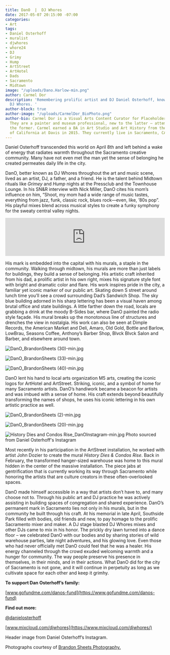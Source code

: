 ```yaml
---
title: DanO  |  DJ Whores
date: 2017-05-07 20:15:00 -07:00
categories:
- Art
tags:
- Daniel Osterhoff
- muralist
- djwhores
- whore24
- DJ
- Grimy
- Hump
- ArtStreet
- ArtHotel
- Dads
- Sacramento
- Midtown
image: "/uploads/Dano.Harlow-min.png"
author: Carmel Dor
description: 'Remembering prolific artist and DJ Daniel Osterhoff, known by many as
  DJ Whores. '
author-block: true
author-image: "/uploads/CarmelDor_BioPhoto.png"
author-bio: Carmel Dor is a Visual Arts Content Curator for Placeholder Magazine.
  They are a painter and museum professional, new to the latter – attempting to navigate
  the former. Carmel earned a BA in Art Studio and Art History from the University
  of California at Davis in 2015. They currently live in Sacramento, CA.
---
```


Daniel Osterhoff transcended this world on April 8th and left behind a wake of energy that radiates warmth throughout the Sacramento creative community. Many have not even met the man yet the sense of belonging he created permeates daily life in the city.  

DanO, better known as DJ Whores throughout the art and music scene, lived as an artist, DJ, a father, and a friend. He is the talent behind Midtown rituals like *Grimey* and *Hump* nights at the Pressclub and the Townhouse Lounge. In his SN&R interview with Nick Miller, DanO cites his mom’s influence on him, “Shoot, my mom had a wide range of music tastes, everything from jazz, funk, classic rock, blues rock—even, like, ’80s pop”. His playful mixes blend across musical styles to create a funky symphony for the sweaty central valley nights. 

  
<iframe width="100%" height="120" src="https://www.mixcloud.com/widget/iframe/?feed=https%3A%2F%2Fwww.mixcloud.com%2Fdjwhores%2Fdj-whores-summer-bass-mix-july-2009%2F&hide_cover=1&light=1" frameborder="0"></iframe>
  

His mark is embedded into the capital with his murals, a staple in the community. Walking through midtown, his murals are more than just labels for buildings, they build a sense of belonging. His artistic craft inherited from his dad, a prolific artist in his own right, mixes his signature style font with bright and dramatic color and flare. His work inspires pride in the city, a familiar yet iconic marker of our public art. Skating down S street around lunch time you’ll see a crowd surrounding Dad’s Sandwich Shop. The sky blue building adorned in his sharp lettering has been a visual haven among brutal office and state buildings. A little farther down the road, locals are grabbing a drink at the moody B-Sides bar, where DanO painted the radio style façade. His mural breaks up the monotonous line of structures and drenches the view in nostalgia. His work can also be seen at Dimple Records, the American Market and Deli, Amaro, Old Gold, Bottle and Barlow, LowBrau, Seasons Coffee, Anthony’s Barber Shop, Blvck Blvck Salon and Barber, and elsewhere around town. 

![DanO_BrandonSheets (30)-min.jpg](/uploads/DanO_BrandonSheets%20(30)-min.jpg)

![DanO_BrandonSheets (33)-min.jpg](/uploads/DanO_BrandonSheets%20(33)-min.jpg)

![DanO_BrandonSheets (40)-min.jpg](/uploads/DanO_BrandonSheets%20(40)-min.jpg)

DanO lent his hand to local arts organization M5 arts, creating the iconic logos for ArtHotel and ArtStreet. Striking, iconic, and a symbol of home for many Sacramento artists. DanO’s handiwork became a  beacon for artists and was imbued with a sense of home. His craft extends beyond beautifully transforming the names of shops, he uses his iconic lettering in his own artistic practice as well. 

![DanO_BrandonSheets (2)-min.jpg](/uploads/DanO_BrandonSheets%20(2)-min.jpg)

![DanO_BrandonSheets (20)-min.jpg](/uploads/DanO_BrandonSheets%20(20)-min.jpg)

![History Dies and Condos Rise_DanOInstagram-min.jpg](/uploads/History%20Dies%20and%20Condos%20Rise_DanOInstagram-min.jpg)
Photo sourced from Daniel Osterhoff's Instagram

Most recently in his participation in the ArtStreet installation, he worked with artist John Dozier to create the mural *History Dies & Condos Rise*. Back in February, the transformed hanger-sized warehouse was home to this mural hidden in the center of the massive installation. The piece jabs at gentrification that is currently working its way through Sacramento while honoring the artists that are culture creators in these often-overlooked spaces. 
 
DanO made himself accessible in a way that artists don’t have to, and many choose not to. Through his public art and DJ practice he was actively assisting in building spaces of congregation and shared experience. DanO’s permanent mark in Sacramento lies not only in his murals, but in the community he built through his craft. At his memorial in late April, Southside Park filled with bodies, old friends and new, to pay homage to the prolific Sacramento mixer and maker. A DJ stage blasted DJ Whores mixes and other DJs came to mix in his honor. The prickly dry lawn turned into a dance floor – we celebrated DanO with our bodies and by sharing stories of wild warehouse parties, late night adventures, and his glowing love. Even those who had never officially met DanO could feel that he was a healer.  His energy channeled through the crowd exuded welcoming warmth and a hunger for community. The way people preserve his presence in themselves, in their minds, and in their actions. What DanO did for the city of Sacramento is not gone, and it will continue in perpetuity as long as we cultivate space for each other and keep it grimhy. 

**To support Dan Osterhoff’s family:**

[www.gofundme.com/danos-fund](https://www.gofundme.com/danos-fund)

**Find out more:**

[@danielosterhoff](https://www.instagram.com/danielosterhoff/)

[www.mixcloud.com/djwhores](https://www.mixcloud.com/djwhores/)


Header image from Daniel Osterhoff’s Instagram.

Photographs courtesy of [Brandon Sheets Photography.](http://www.brandonsheetsphotography.com/)
